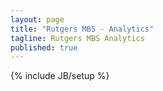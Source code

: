 ```yaml
---
layout: page
title: "Rutgers MBS - Analytics"
tagline: Rutgers MBS Analytics
published: true
---
```


{% include JB/setup %}
